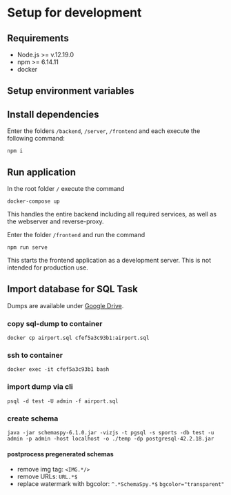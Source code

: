 # Setup for development

## Requirements

- Node.js >= v.12.19.0
- npm >= 6.14.11
- docker

## Setup environment variables

## Install dependencies

Enter the folders `/backend`, `/server`, `/frontend` and each execute the following command:

```
npm i
```

## Run application

In the root folder `/` execute the command

```
docker-compose up
```

This handles the entire backend including all required services, as well as the webserver and reverse-proxy.

Enter the folder `/frontend` and run the command

```
npm run serve
```

This starts the frontend application as a development server. This is not intended for production use.

## Import database for SQL Task

Dumps are available under [Google Drive]().

### copy sql-dump to container

```
docker cp airport.sql cfef5a3c93b1:airport.sql
```

### ssh to container

```
docker exec -it cfef5a3c93b1 bash
```

### import dump via cli

```
psql -d test -U admin -f airport.sql
```

### create schema

```
java -jar schemaspy-6.1.0.jar -vizjs -t pgsql -s sports -db test -u admin -p admin -host localhost -o ./temp -dp postgresql-42.2.18.jar
```

#### postprocess pregenerated schemas

- remove img tag: `<IMG.*/>`
- remove URLs: `URL.*$`
- replace watermark with bgcolor: `^.*SchemaSpy.*$` `bgcolor="transparent"`
